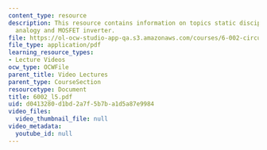 ```yaml
---
content_type: resource
description: This resource contains information on topics static discipline, electrical
  analogy and MOSFET inverter.
file: https://ol-ocw-studio-app-qa.s3.amazonaws.com/courses/6-002-circuits-and-electronics-spring-2007/d0413280d1bd2a7f5b7ba1d5a87e9984_6002_l5.pdf
file_type: application/pdf
learning_resource_types:
- Lecture Videos
ocw_type: OCWFile
parent_title: Video Lectures
parent_type: CourseSection
resourcetype: Document
title: 6002_l5.pdf
uid: d0413280-d1bd-2a7f-5b7b-a1d5a87e9984
video_files:
  video_thumbnail_file: null
video_metadata:
  youtube_id: null
---
```

